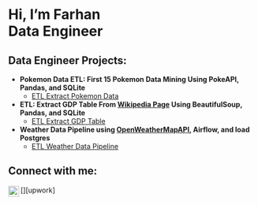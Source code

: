 <h1> Hi, I’m Farhan <br/>Data Engineer</a></h1>

<h2>Data Engineer Projects:</h2>

- <b>Pokemon Data ETL: First 15 Pokemon Data Mining Using PokeAPI, Pandas, and SQLite</b>
  - [ETL Extract Pokemon Data](https://github.com/khairufde/Mining_Pokemon_Data)
- <b>ETL: Extract GDP Table From <a href="https://web.archive.org/web/20230902185326/https://en.wikipedia.org/wiki/List_of_countries_by_GDP_%28nominal%29">Wikipedia Page</a> Using BeautifulSoup, Pandas, and SQLite</b>
  - [ETL Extract GDP Table](https://github.com/khairufde/countries_gdp)
- <b>Weather Data Pipeline using <a href="https://openweathermap.org/">OpenWeatherMapAPI</a>, Airflow, and load Postgres</b>
  - [ETL Weather Data Pipeline](https://github.com/khairufde/get_weather)

<h2> Connect with me:</h2>
[<img align="left" alt="FarhanKhairullah | Upwork" width="22px" src="https://www.upwork.com/freelancers/~012edbfdb133ebdfab?mp_source=share" />][upwork]

<!---
khairufde/khairufde is a ✨ special ✨ repository because its `README.md` (this file) appears on your GitHub profile.
You can click the Preview link to take a look at your changes.
--->
